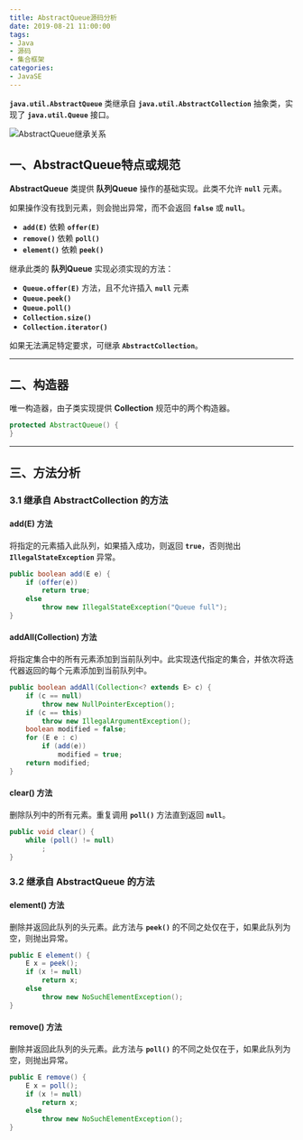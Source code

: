 ```yaml
---
title: AbstractQueue源码分析
date: 2019-08-21 11:00:00
tags:
- Java
- 源码
- 集合框架
categories:
- JavaSE
---
```


**`java.util.AbstractQueue`** 类继承自 **`java.util.AbstractCollection`** 抽象类，实现了 **`java.util.Queue`** 接口。

![AbstractQueue继承关系](/images/javase/AbstractQueue-source-analysis/AbstractQueue1.png "AbstractQueue继承关系")

<!-- more -->

## 一、AbstractQueue特点或规范

**AbstractQueue** 类提供 **队列Queue** 操作的基础实现。此类不允许 **`null`** 元素。

如果操作没有找到元素，则会抛出异常，而不会返回 **`false`** 或 **`null`**。
- **`add(E)`** 依赖 **`offer(E)`**
- **`remove()`** 依赖 **`poll()`**
- **`element()`** 依赖 **`peek()`**

继承此类的 **队列Queue** 实现必须实现的方法：
- **`Queue.offer(E)`** 方法，且不允许插入 **`null`** 元素
- **`Queue.peek()`**
- **`Queue.poll()`**
- **`Collection.size()`**
- **`Collection.iterator()`**

如果无法满足特定要求，可继承 **`AbstractCollection`**。

---

## 二、构造器

唯一构造器，由子类实现提供 **Collection** 规范中的两个构造器。
```java
protected AbstractQueue() {
}
```

---

## 三、方法分析

### 3.1 继承自 AbstractCollection 的方法

#### add(E) 方法
将指定的元素插入此队列，如果插入成功，则返回 **`true`**，否则抛出 **`IllegalStateException`** 异常。
```java
public boolean add(E e) {
    if (offer(e))
        return true;
    else
        throw new IllegalStateException("Queue full");
}
```

#### addAll(Collection) 方法

将指定集合中的所有元素添加到当前队列中。此实现迭代指定的集合，并依次将迭代器返回的每个元素添加到当前队列中。
```java
public boolean addAll(Collection<? extends E> c) {
    if (c == null)
        throw new NullPointerException();
    if (c == this)
        throw new IllegalArgumentException();
    boolean modified = false;
    for (E e : c)
        if (add(e))
            modified = true;
    return modified;
}
```

#### clear() 方法

删除队列中的所有元素。重复调用 **`poll()`** 方法直到返回 **`null`**。
```java
public void clear() {
    while (poll() != null)
        ;
}
```

### 3.2 继承自 AbstractQueue 的方法

#### element() 方法

删除并返回此队列的头元素。此方法与 **`peek()`** 的不同之处仅在于，如果此队列为空，则抛出异常。
```java
public E element() {
    E x = peek();
    if (x != null)
        return x;
    else
        throw new NoSuchElementException();
}
```

#### remove() 方法

删除并返回此队列的头元素。此方法与 **`poll()`** 的不同之处仅在于，如果此队列为空，则抛出异常。
```java
public E remove() {
    E x = poll();
    if (x != null)
        return x;
    else
        throw new NoSuchElementException();
}
```

